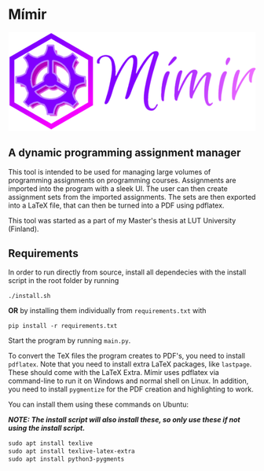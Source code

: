  # Mímir
 ![Mímir logo](resource/logoV3.png)
 ## A dynamic programming assignment manager

 This tool is intended to be used for managing large volumes of programming assignments on programming courses. Assignments are imported into the program with a sleek UI. The user can then create assignment sets from the imported assignments. The sets are then exported into a LaTeX file, that can then be turned into a PDF using pdflatex.

 This tool was started as a part of my Master's thesis at LUT University (Finland).

 ## Requirements

 In order to run directly from source, install all dependecies with the install script in the root folder by running
 
 ```
 ./install.sh
 ```
**OR** by installing them individually from `requirements.txt` with
 ```
 pip install -r requirements.txt
 ```

 Start the program by running `main.py`.

 To convert the TeX files the program creates to PDF's, you need to install `pdflatex`. Note that you need to install extra LaTeX packages, like `lastpage`. These should come with the LaTeX Extra. Mímir uses pdflatex via command-line to run it on Windows and normal shell on Linux. In addition, you need to install `pygmentize` for the PDF creation and highlighting to work.
 
 You can install them using these commands on Ubuntu:

 _**NOTE: The install script will also install these, so only use these if not using the install script.**_

 ```
sudo apt install texlive
sudo apt install texlive-latex-extra
sudo apt install python3-pygments
```
